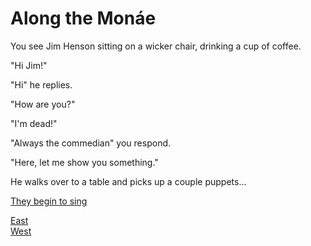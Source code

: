 # Along the Monáe

You see Jim Henson sitting on a wicker chair, drinking a cup of coffee. 

"Hi Jim!"

"Hi" he replies.

"How are you?"

"I'm dead!"

"Always the commedian" you respond.

"Here, let me show you something."

He walks over to a table and picks up a couple puppets...

[They begin to sing](https://www.youtube.com/watch?v=XLeUvZvuvAs)  


[East](fork.html)  
[West](monae.html)  
